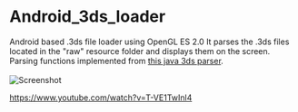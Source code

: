 # Android_3ds_loader
Android based .3ds file loader using OpenGL ES 2.0
It parses the .3ds files located in the "raw" resource folder and displays them on the screen.
Parsing functions implemented from <a href="https://github.com/kjetilos/3ds-parser">this java 3ds parser</a>.<br><br>
![Screenshot](https://gauracs.me/wp-content/uploads/2020/12/cover.jpg)

https://www.youtube.com/watch?v=T-VE1TwInl4

